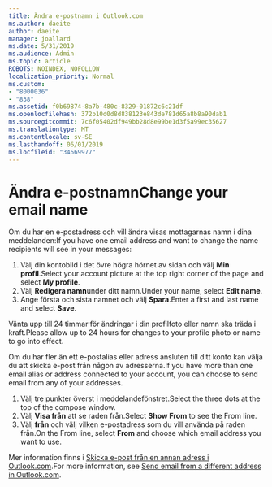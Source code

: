 ```yaml
---
title: Ändra e-postnamn i Outlook.com
ms.author: daeite
author: daeite
manager: joallard
ms.date: 5/31/2019
ms.audience: Admin
ms.topic: article
ROBOTS: NOINDEX, NOFOLLOW
localization_priority: Normal
ms.custom:
- "8000036"
- "838"
ms.assetid: f0b69874-8a7b-480c-8329-01872c6c21df
ms.openlocfilehash: 372b10d0d8d838123e843de781d65a8b8a90dab1
ms.sourcegitcommit: 7c6f05402df949bb28d8e99be1d3f5a99ec35627
ms.translationtype: MT
ms.contentlocale: sv-SE
ms.lasthandoff: 06/01/2019
ms.locfileid: "34669977"
---
```

# <a name="change-your-email-name"></a><span data-ttu-id="0d6d7-102">Ändra e-postnamn</span><span class="sxs-lookup"><span data-stu-id="0d6d7-102">Change your email name</span></span>

<span data-ttu-id="0d6d7-103">Om du har en e-postadress och vill ändra visas mottagarnas namn i dina meddelanden:</span><span class="sxs-lookup"><span data-stu-id="0d6d7-103">If you have one email address and want to change the name recipients will see in your messages:</span></span>
  
1. <span data-ttu-id="0d6d7-104">Välj din kontobild i det övre högra hörnet av sidan och välj **Min profil**.</span><span class="sxs-lookup"><span data-stu-id="0d6d7-104">Select your account picture at the top right corner of the page and select **My profile**.</span></span>
1. <span data-ttu-id="0d6d7-105">Välj **Redigera namn**under ditt namn.</span><span class="sxs-lookup"><span data-stu-id="0d6d7-105">Under your name, select **Edit name**.</span></span>
1. <span data-ttu-id="0d6d7-106">Ange första och sista namnet och välj **Spara**.</span><span class="sxs-lookup"><span data-stu-id="0d6d7-106">Enter a first and last name and select **Save**.</span></span>

<span data-ttu-id="0d6d7-107">Vänta upp till 24 timmar för ändringar i din profilfoto eller namn ska träda i kraft.</span><span class="sxs-lookup"><span data-stu-id="0d6d7-107">Please allow up to 24 hours for changes to your profile photo or name to go into effect.</span></span>
  
<span data-ttu-id="0d6d7-108">Om du har fler än ett e-postalias eller adress ansluten till ditt konto kan välja du att skicka e-post från någon av adresserna.</span><span class="sxs-lookup"><span data-stu-id="0d6d7-108">If you have more than one email alias or address connected to your account, you can choose to send email from any of your addresses.</span></span>
  
1. <span data-ttu-id="0d6d7-109">Välj tre punkter överst i meddelandefönstret.</span><span class="sxs-lookup"><span data-stu-id="0d6d7-109">Select the three dots at the top of the compose window.</span></span>
1. <span data-ttu-id="0d6d7-110">Välj **Visa från** att se raden från.</span><span class="sxs-lookup"><span data-stu-id="0d6d7-110">Select **Show From** to see the From line.</span></span>
1. <span data-ttu-id="0d6d7-111">Välj **från** och välj vilken e-postadress som du vill använda på raden från.</span><span class="sxs-lookup"><span data-stu-id="0d6d7-111">On the From line, select **From** and choose which email address you want to use.</span></span>

<span data-ttu-id="0d6d7-112">Mer information finns i [Skicka e-post från en annan adress i Outlook.com](https://go.microsoft.com/fwlink/p/?linkid=2001701&amp;clcid=0x409).</span><span class="sxs-lookup"><span data-stu-id="0d6d7-112">For more information, see [Send email from a different address in Outlook.com](https://go.microsoft.com/fwlink/p/?linkid=2001701&amp;clcid=0x409).</span></span>